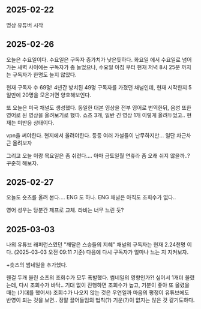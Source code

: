 ## 2025-02-22

명상 유튜버 시작

## 2025-02-26

오늘은 수요일이다. 수요일은 구독자 증가치가 낮은듯하다. 화요일 에서 수요일로 넘어가는 새벽 사이에는 구독자가 좀 늘었으나, 수요일 아침 부터 현재 저녁 8시 25분 까지는 구독자가 한명도 늘지 않았다.


현재 구독자 수 69명! 4년간 방치된 49명 구독자를 가졌던 채널인데, 현재 시작한지 5일만에 20명을 모은거면 양호해보인다.

또 오늘은 미국 채널도 생성했다. 동일한 대본 영상을 전부 영어로 번역한뒤, 음성 또한 영어로 된 영상을 올려보기로 했따.
쇼츠 3개, 일반 긴 영상 1개 이렇게 올려두었고.. 현재는 미반응 상태이다.

vpn을 써야한다. 현지에서 올려야한다. 등등 여러 가설들이 난무하지만... 일단 차근차근 올려보자

그리고 오늘 이랑 목요일은 좀 쉬련다.... 아마 금토일월 연휴라 좀 오래 쉬지 않을까..? 꾸준히 해보자.

## 2025-02-27

오늘도 숏츠를 올려 본다....
ENG 도 하나. ENG 채널은 아직도 조회수가 없다..

영어 성우는 당분간 제프로 교체. 라비는 너무 느린 듯?

## 2025-03-03

나의 유튜브 래퍼런스였던 "깨달은 스승들의 지혜" 채널의 구독자는 현재 2.24천명 이다. (2025-03-03 오전 09:11 기준)
다음에 다시 구독자가 얼마나 느는 지 지켜보자.

+숏츠의 썸네일을 추가했다.

웬걸 두개 올린 쇼츠의 조회수가 모두 폭발했다.
썸네일의 영향인가?! 싶어서 1개더 올렸는데, 다시 조회수가 바닥..
기대 없이 진행하면 조회수가 높고, 기분이 좋아 또 올렸을 때는 (기대를 했어서) 조회수가 나오지 않는 것은 우연일까
마음의 평정이 유튜브에도 반영이 되는 것을 보면.. 정말 끌어들임의 법칙(?) 기운(?)이 없지는 않은 것 같기도하다.